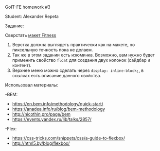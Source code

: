 GoIT-FE homework #3

Student: Alexander Repeta

Задание:

Сверстать [макет Fitness](http://i.imgur.com/aJIeMhO.jpg)


1. Верстка должна выглядеть практически как на макете, но пиксельную точность пока не делаем.
2. Так же в этом задании есть изюминка. Возможно, вам нужно будет применить свойство `float` для создания двух колонок (сайдбар и контент).
3. Верхнее меню можно сделать через `display: inline-block;`, в ссылках есть описание данного свойства.



Использовал материалы:

-BEM:
  * https://en.bem.info/methodology/quick-start/
  * https://anadea.info/ru/blog/bem-methodology
  * http://nicothin.pro/page/bem
  * https://events.yandex.ru/lib/talks/2857/

-Flex:
  * https://css-tricks.com/snippets/css/a-guide-to-flexbox/
  * http://html5.by/blog/flexbox/
